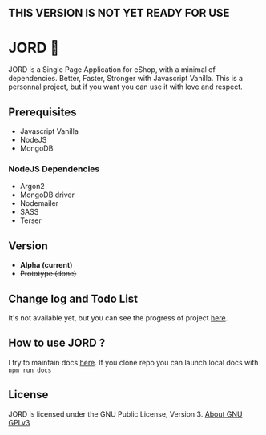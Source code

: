## **THIS VERSION IS NOT YET READY FOR USE**

# JORD 🌱
JORD is a Single Page Application for eShop, with a minimal of dependencies. Better, Faster, Stronger with Javascript Vanilla.
This is a personnal project, but if you want you can use it with love and respect.

## Prerequisites
* Javascript Vanilla
* NodeJS
* MongoDB

### NodeJS Dependencies
* Argon2
* MongoDB driver
* Nodemailer
* SASS
* Terser

## Version
* **Alpha (current)**
* ~~Prototype (done)~~

## Change log and Todo List
It's not available yet, but you can see the progress of project [here](https://github.com/AndreLeclercq/JORD/projects/2).

## How to use JORD ?
I try to maintain docs [here](https://andreleclercq.github.io/JORD/).
If you clone repo you can launch local docs with `npm run docs`

## License
JORD is licensed under the GNU Public License, Version 3.
[About GNU GPLv3](https://www.gnu.org/licenses/gpl-3.0.en.html)

